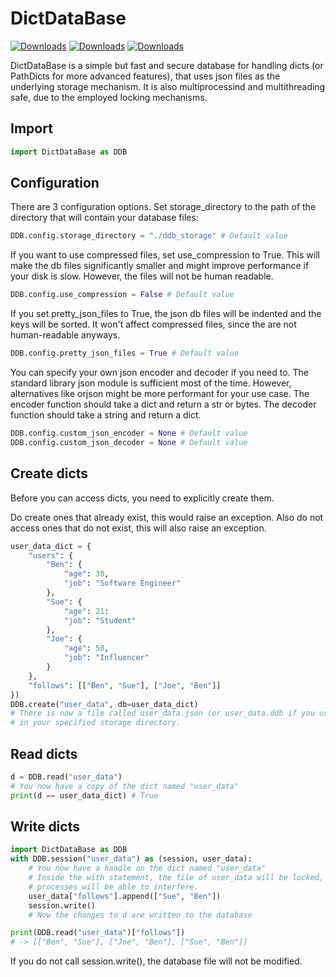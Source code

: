 # DictDataBase

[![Downloads](https://pepy.tech/badge/dictdatabase)](https://pepy.tech/project/dictdatabase)
[![Downloads](https://pepy.tech/badge/dictdatabase/month)](https://pepy.tech/project/dictdatabase)
[![Downloads](https://pepy.tech/badge/dictdatabase/week)](https://pepy.tech/project/dictdatabase)

DictDataBase is a simple but fast and secure database for handling dicts (or PathDicts for more advanced features), that uses json files as the underlying storage mechanism.
It is also multiprocessind and multithreading safe, due to the employed locking mechanisms.

## Import

```python
import DictDataBase as DDB
```


## Configuration

There are 3 configuration options.
Set storage_directory to the path of the directory that will contain your database files:

```python
DDB.config.storage_directory = "./ddb_storage" # Default value
```

If you want to use compressed files, set use_compression to True.
This will make the db files significantly smaller and might improve performance if your disk is slow.
However, the files will not be human readable.
```python
DDB.config.use_compression = False # Default value
```

If you set pretty_json_files to True, the json db files will be indented and the keys will be sorted.
It won't affect compressed files, since the are not human-readable anyways.
```python
DDB.config.pretty_json_files = True # Default value
```


You can specify your own json encoder and decoder if you need to.
The standard library json module is sufficient most of the time.
However, alternatives like orjson might be more performant for your use case.
The encoder function should take a dict and return a str or bytes.
The decoder function should take a string and return a dict.
```python
DDB.config.custom_json_encoder = None # Default value
DDB.config.custom_json_decoder = None # Default value
```




## Create dicts
Before you can access dicts, you need to explicitly create them.

Do create ones that already exist, this would raise an exception.
Also do not access ones that do not exist, this will also raise an exception.

```python
user_data_dict = {
	"users": {
		"Ben": {
			"age": 30,
			"job": "Software Engineer"
		},
		"Sue": {
			"age": 21:
			"job": "Student"
		},
		"Joe": {
			"age": 50,
			"job": "Influencer"
		}
	},
	"follows": [["Ben", "Sue"], ["Joe", "Ben"]]
})
DDB.create("user_data", db=user_data_dict)
# There is now a file called user_data.json (or user_data.ddb if you use compression)
# in your specified storage directory.
```


## Read dicts
```python
d = DDB.read("user_data")
# You now have a copy of the dict named "user_data"
print(d == user_data_dict) # True
```

## Write dicts

```python
import DictDataBase as DDB
with DDB.session("user_data") as (session, user_data):
	# You now have a handle on the dict named "user_data"
	# Inside the with statement, the file of user_data will be locked, and no other
	# processes will be able to interfere.
	user_data["follows"].append(["Sue", "Ben"])
	session.write()
	# Now the changes to d are written to the database

print(DDB.read("user_data")["follows"])
# -> [["Ben", "Sue"], ["Joe", "Ben"], ["Sue", "Ben"]]
```

If you do not call session.write(), the database file will not be modified.
